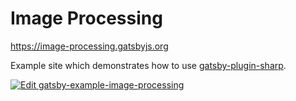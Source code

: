 # Image Processing

https://image-processing.gatsbyjs.org

Example site which demonstrates how to use [gatsby-plugin-sharp][1].



[1]: https://www.gatsbyjs.org/packages/gatsby-plugin-sharp/

[![Edit gatsby-example-image-processing](https://codesandbox.io/static/img/play-codesandbox.svg)](https://codesandbox.io/s/github/gatsbyjs/gatsby/tree/master/examples/image-processing)

